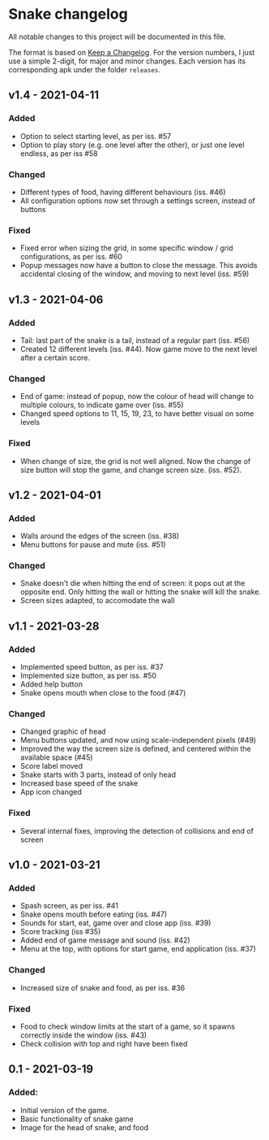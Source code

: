 # Snake changelog

All notable changes to this project will be documented in this file.

The format is based on [Keep a Changelog](https://keepachangelog.com/en/1.0.0/). For the version numbers, I just use a simple 2-digit, for major and minor changes. Each version has its corresponding apk under the folder `releases`.


## v1.4 - 2021-04-11

### Added
- Option to select starting level, as per iss. #57
- Option to play story (e.g. one level after the other), or just one level endless, as per iss #58

### Changed
- Different types of food, having different behaviours (iss. #46)
- All configuration options now set through a settings screen, instead of buttons

### Fixed
- Fixed error when sizing the grid, in some specific window / grid configurations, as per iss. #60
- Popup messages now have a button to close the message. This avoids accidental closing of the window, and moving to next level (iss. #59)


## v1.3 - 2021-04-06

### Added
- Tail: last part of the snake is a tail, instead of a regular part (iss. #56)
- Created 12 different levels (iss. #44). Now game move to the next level after a certain score.

### Changed
- End of game: instead of popup, now the colour of head will change to multiple colours, to indicate game over (iss. #55)
- Changed speed options to 11, 15, 19, 23, to have better visual on some levels

### Fixed
- When change of size, the grid is not well aligned. Now the change of size button will stop the game, and change screen size. (iss. #52).


## v1.2 - 2021-04-01

### Added
- Walls around the edges of the screen (iss. #38)
- Menu buttons for pause and mute (iss. #51)

### Changed
- Snake doesn't die when hitting the end of screen: it pops out at the opposite end. Only hitting the wall or hitting the snake will kill the snake.
- Screen sizes adapted, to accomodate the wall


## v1.1 - 2021-03-28

### Added
- Implemented speed button, as per iss. #37
- Implemented size button, as per iss. #50
- Added help button
- Snake opens mouth when close to the food (#47)

### Changed
- Changed graphic of head
- Menu buttons updated, and now using scale-independent pixels (#49)
- Improved the way the screen size is defined, and centered within the available space (#45)
- Score label moved
- Snake starts with 3 parts, instead of only head
- Increased base speed of the snake
- App icon changed

### Fixed
- Several internal fixes, improving the detection of collisions and end of screen


## v1.0 - 2021-03-21

### Added
- Spash screen, as per iss. #41
- Snake opens mouth before eating (iss. #47)
- Sounds for start, eat, game over and close app (iss. #39)
- Score tracking (iss #35)
- Added end of game message and sound (iss. #42)
- Menu at the top, with options for start game, end application (iss. #37)

### Changed
- Increased size of snake and food, as per iss. #36

### Fixed
- Food to check window limits at the start of a game, so it spawns correctly inside the window (iss. #43)
- Check collision with top and right have been fixed


## 0.1 - 2021-03-19

### Added:
- Initial version of the game.
- Basic functionality of snake game
- Image for the head of snake, and food
